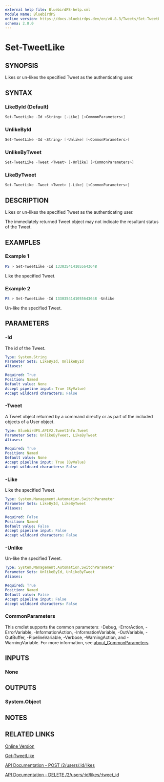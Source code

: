 ```yaml
---
external help file: BluebirdPS-help.xml
Module Name: BluebirdPS
online version: https://docs.bluebirdps.dev/en/v0.8.3/Tweets/Set-TweetLike
schema: 2.0.0
---
```


# Set-TweetLike

## SYNOPSIS

Likes or un-likes the specified Tweet as the authenticating user.

## SYNTAX

### LikeById (Default)

```powershell
Set-TweetLike -Id <String> [-Like] [<CommonParameters>]
```

### UnlikeById

```powershell
Set-TweetLike -Id <String> [-Unlike] [<CommonParameters>]
```

### UnlikeByTweet

```powershell
Set-TweetLike -Tweet <Tweet> [-Unlike] [<CommonParameters>]
```

### LikeByTweet

```powershell
Set-TweetLike -Tweet <Tweet> [-Like] [<CommonParameters>]
```

## DESCRIPTION

Likes or un-likes the specified Tweet as the authenticating user.

The immediately returned Tweet object may not indicate the resultant status of the Tweet.

## EXAMPLES

### Example 1

```powershell
PS > Set-TweetLike -Id 1330354141055643648
```

Like the specified Tweet.

### Example 2

```powershell
PS > Set-TweetLike -Id 1330354141055643648 -Unlike
```

Un-like the specified Tweet.

## PARAMETERS

### -Id

The id of the Tweet.

```yaml
Type: System.String
Parameter Sets: LikeById, UnlikeById
Aliases:

Required: True
Position: Named
Default value: None
Accept pipeline input: True (ByValue)
Accept wildcard characters: False
```

### -Tweet

A Tweet object returned by a command directly or as part of the included objects of a User object.

```yaml
Type: BluebirdPS.APIV2.TweetInfo.Tweet
Parameter Sets: UnlikeByTweet, LikeByTweet
Aliases:

Required: True
Position: Named
Default value: None
Accept pipeline input: True (ByValue)
Accept wildcard characters: False
```

### -Like

Like the specified Tweet.

```yaml
Type: System.Management.Automation.SwitchParameter
Parameter Sets: LikeById, LikeByTweet
Aliases:

Required: False
Position: Named
Default value: False
Accept pipeline input: False
Accept wildcard characters: False
```

### -Unlike

Un-like the specified Tweet.

```yaml
Type: System.Management.Automation.SwitchParameter
Parameter Sets: UnlikeById, UnlikeByTweet
Aliases:

Required: True
Position: Named
Default value: False
Accept pipeline input: False
Accept wildcard characters: False
```

### CommonParameters

This cmdlet supports the common parameters: -Debug, -ErrorAction, -ErrorVariable, -InformationAction, -InformationVariable, -OutVariable, -OutBuffer, -PipelineVariable, -Verbose, -WarningAction, and -WarningVariable. For more information, see [about_CommonParameters](http://go.microsoft.com/fwlink/?LinkID=113216).

## INPUTS

### None

## OUTPUTS

### System.Object

## NOTES

## RELATED LINKS

[Online Version](https://docs.bluebirdps.dev/en/v0.8.3/Tweets/Set-TweetLike)

[Get-TweetLike](https://docs.bluebirdps.dev/en/v0.8.3/Tweets/Get-TweetLike)

[API Documentation - POST /2/users/:id/likes](https://developer.twitter.com/en/docs/twitter-api/tweets/likes/api-reference/post-users-id-likes)

[API Documentation - DELETE /2/users/:id/likes/:tweet_id](https://developer.twitter.com/en/docs/twitter-api/tweets/likes/api-reference/delete-users-id-likes-tweet_id)
